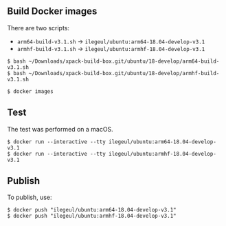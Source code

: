 
## Build Docker images

There are two scripts:

- `arm64-build-v3.1.sh` -> `ilegeul/ubuntu:arm64-18.04-develop-v3.1`
- `armhf-build-v3.1.sh` -> `ilegeul/ubuntu:armhf-18.04-develop-v3.1`

```console
$ bash ~/Downloads/xpack-build-box.git/ubuntu/18-develop/arm64-build-v3.1.sh
$ bash ~/Downloads/xpack-build-box.git/ubuntu/18-develop/armhf-build-v3.1.sh

$ docker images
```

## Test

The test was performed on a macOS.

```console
$ docker run --interactive --tty ilegeul/ubuntu:arm64-18.04-develop-v3.1
$ docker run --interactive --tty ilegeul/ubuntu:armhf-18.04-develop-v3.1
```

## Publish

To publish, use:

```console
$ docker push "ilegeul/ubuntu:arm64-18.04-develop-v3.1"
$ docker push "ilegeul/ubuntu:armhf-18.04-develop-v3.1"
```
